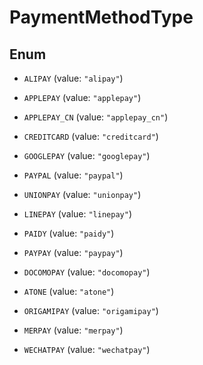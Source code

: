 

# PaymentMethodType

## Enum


* `ALIPAY` (value: `"alipay"`)

* `APPLEPAY` (value: `"applepay"`)

* `APPLEPAY_CN` (value: `"applepay_cn"`)

* `CREDITCARD` (value: `"creditcard"`)

* `GOOGLEPAY` (value: `"googlepay"`)

* `PAYPAL` (value: `"paypal"`)

* `UNIONPAY` (value: `"unionpay"`)

* `LINEPAY` (value: `"linepay"`)

* `PAIDY` (value: `"paidy"`)

* `PAYPAY` (value: `"paypay"`)

* `DOCOMOPAY` (value: `"docomopay"`)

* `ATONE` (value: `"atone"`)

* `ORIGAMIPAY` (value: `"origamipay"`)

* `MERPAY` (value: `"merpay"`)

* `WECHATPAY` (value: `"wechatpay"`)



